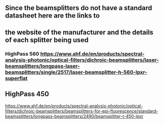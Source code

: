 ## Since the beamsplitters do not have a standard datasheet here are the links to
## the website of the manufacturer and the details of each splitter  being used

### HighPass 560 https://www.ahf.de/en/products/spectral-analysis-photonic/optical-filters/dichroic-beamsplitters/laser-beamsplitters/longpass-laser-beamsplitters/single/2517/laser-beamsplitter-h-560-lpxr-superflat

## HighPass 450
https://www.ahf.de/en/products/spectral-analysis-photonic/optical-filters/dichroic-beamsplitters/beamsplitters-for-epi-fluorescence/standard-beamsplitters/longpass-beamsplitters/2490/beamsplitter-t-450-lpxr
